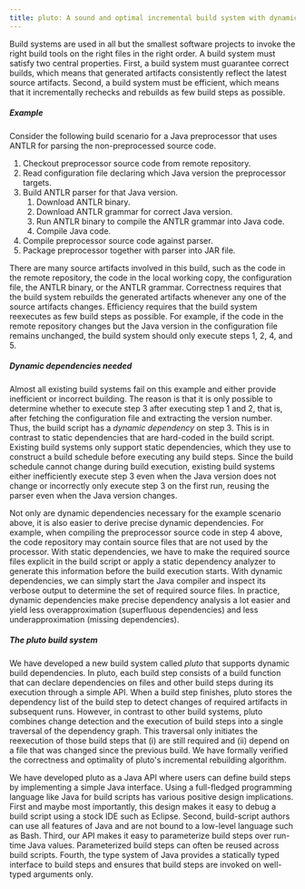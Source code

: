 ```yaml
---
title: pluto: A sound and optimal incremental build system with dynamic dependencies
---
```


Build systems are used in all but the smallest software projects to invoke the
right build tools on the right files in the right order. A build system must
satisfy two central properties. First, a build system must guarantee correct
builds, which means that generated artifacts consistently reflect the latest
source artifacts. Second, a build system must be efficient, which means that it
incrementally rechecks and rebuilds as few build steps as possible.

##### Example

Consider the following build scenario for a Java preprocessor that
uses ANTLR for parsing the non-preprocessed source code.

1. Checkout preprocessor source code from remote repository.
2. Read configuration file declaring which Java version the preprocessor
   targets.
3. Build ANTLR parser for that Java version.
	1. Download ANTLR binary.
    2. Download ANTLR grammar for correct Java version.
    3. Run ANTLR binary to compile the ANTLR grammar into Java code.
    4. Compile Java code.
4. Compile preprocessor source code against parser.
5. Package preprocessor together with parser into JAR file.

There are many source artifacts involved in this build, such as the code in the
remote repository, the code in the local working copy, the configuration file,
the ANTLR binary, or the ANTLR grammar. Correctness requires that the build
system rebuilds the generated artifacts whenever any one of the source artifacts
changes. Efficiency requires that the build system reexecutes as few build steps
as possible. For example, if the code in the remote repository changes but the
Java version in the configuration file remains unchanged, the build system
should only execute steps 1, 2, 4, and 5.

##### Dynamic dependencies needed

Almost all existing build systems fail on this example and either provide
inefficient or incorrect building. The reason is that it is only possible to
determine whether to execute step 3 after executing step 1 and 2, that is, after
fetching the configuration file and extracting the version number. Thus, the
build script has a *dynamic dependency* on step 3. This is in contrast to static
dependencies that are hard-coded in the build script. Existing build systems
only support static dependencies, which they use to construct a build schedule
before executing any build steps. Since the build schedule cannot change during
build execution, existing build systems either inefficiently execute step 3 even
when the Java version does not change or incorrectly only execute step 3 on the
first run, reusing the parser even when the Java version changes.

Not only are dynamic dependencies necessary for the example scenario above, it
is also easier to derive precise dynamic dependencies. For example, when
compiling the preprocessor source code in step 4 above, the code repository may
contain source files that are not used by the processor. With static
dependencies, we have to make the required source files explicit in the build
script or apply a static dependency analyzer to generate this information before
the build execution starts. With dynamic dependencies, we can simply start the
Java compiler and inspect its verbose output to determine the set of required
source files. In practice, dynamic dependencies make precise dependency analysis
a lot easier and yield less overapproximation (superfluous dependencies) and
less underapproximation (missing dependencies).

##### The pluto build system

We have developed a new build system called *pluto* that supports dynamic build
dependencies. In pluto, each build step consists of a build function that can
declare dependencies on files and other build steps during its execution through
a simple API. When a build step finishes, pluto stores the dependency list of
the build step to detect changes of required artifacts in subsequent runs.
However, in contrast to other build systems, pluto combines change detection and
the execution of build steps into a single traversal of the dependency
graph. This traversal only initiates the reexecution of those build steps that
(i) are still required and (ii) depend on a file that was changed since the
previous build. We have formally verified the correctness and optimality of
pluto's incremental rebuilding algorithm.

We have developed pluto as a Java API where users can define build steps by
implementing a simple Java interface. Using a full-fledged programming language
like Java for build scripts has various positive design implications. First and
maybe most importantly, this design makes it easy to debug a build script using
a stock IDE such as Eclipse. Second, build-script authors can use all features
of Java and are not bound to a low-level language such as Bash. Third, our API
makes it easy to parameterize build steps over run-time Java
values. Parameterized build steps can often be reused across build
scripts. Fourth, the type system of Java provides a statically typed interface
to build steps and ensures that build steps are invoked on well-typed arguments
only.
